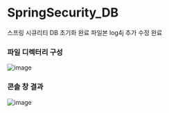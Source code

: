 # SpringSecurity_DB
스프링 시큐리티 DB 초기화 완료 파일본
log4j 추가 수정 완료

### 파일 디렉터리 구성
![image](https://github.com/Eumnya415/SpringSecurity_DB/assets/145963611/d9d5b0a9-78a5-4786-9bfd-ae52e6dfde98)

### 콘솔 창 결과
![image](https://github.com/Eumnya415/SpringSecurity_DB/assets/145963611/d1d003f1-0dbd-4e41-ad57-317f764f3801)
